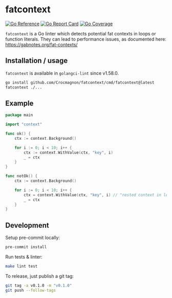 # fatcontext

[![Go Reference](https://pkg.go.dev/badge/github.com/Crocmagnon/fatcontext.svg)](https://pkg.go.dev/github.com/Crocmagnon/fatcontext)
[![Go Report Card](https://goreportcard.com/badge/github.com/Crocmagnon/fatcontext)](https://goreportcard.com/report/github.com/Crocmagnon/fatcontext)
[![Go Coverage](https://github.com/Crocmagnon/fatcontext/wiki/coverage.svg)](https://github.com/Crocmagnon/fatcontext/wiki/Coverage)

`fatcontext` is a Go linter which detects potential fat contexts in loops or function literals.
They can lead to performance issues, as documented here: https://gabnotes.org/fat-contexts/

## Installation / usage

`fatcontext` is available in `golangci-lint` since v1.58.0.

```bash
go install github.com/Crocmagnon/fatcontext/cmd/fatcontext@latest
fatcontext ./...
```

## Example

```go
package main

import "context"

func ok() {
	ctx := context.Background()

	for i := 0; i < 10; i++ {
		ctx := context.WithValue(ctx, "key", i)
		_ = ctx
	}
}

func notOk() {
	ctx := context.Background()

	for i := 0; i < 10; i++ {
		ctx = context.WithValue(ctx, "key", i) // "nested context in loop"
		_ = ctx
	}
}
```

## Development

Setup pre-commit locally:
```bash
pre-commit install
```

Run tests & linter:
```bash
make lint test
```

To release, just publish a git tag:
```bash
git tag -a v0.1.0 -m "v0.1.0"
git push --follow-tags
```
